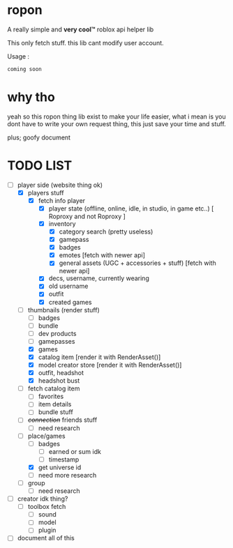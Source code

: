 # ropon

A really simple and **very cool™** roblox api helper lib

This only fetch stuff. this lib cant modify user account.

Usage :

  

```python
coming soon
```

# why tho
yeah so this ropon thing lib exist to make your life easier, what i mean is you dont have to write your own request thing, this just save your time and stuff.

plus; goofy document

# TODO LIST

- [ ] player side (website thing ok)
    - [X] players stuff
        - [X] fetch info player
            - [X] player state (offline, online, idle, in studio, in game etc..) [ Roproxy and not Roproxy ]
            - [X] inventory
                - [X] category search (pretty useless)
                - [X] gamepass
                - [X] badges
                - [X] emotes [fetch with newer api]
                - [X] general assets (UGC + accessories + stuff) [fetch with newer api]
            - [X] decs, username, currently wearing
            - [X] old username
            - [X] outfit
            - [X] created games
    - [ ]  thumbnails (render stuff) 
        - [ ] badges
        - [ ] bundle
        - [ ] dev products
        - [ ] gamepasses
        - [X] games
        - [X] catalog item [render it with RenderAsset()]
        - [X] model creator store [render it with RenderAsset()]
        - [X] outfit, headshot
        - [X] headshot bust
    - [ ] fetch catalog item
        - [ ] favorites
        - [ ] item details
        - [ ] bundle stuff
    - [ ] *~~connection~~* friends stuff
        - [ ] need research
    - [ ] place/games
        - [ ] badges
            - [ ] earned or sum idk
            - [ ] timestamp
        - [X] get universe id
        - [ ] need more research
    - [ ] group
        - [ ] need research
- [ ] creator idk thing?
    - [ ] toolbox fetch
        - [ ] sound
        - [ ] model
        - [ ] plugin

- [ ] document all of this